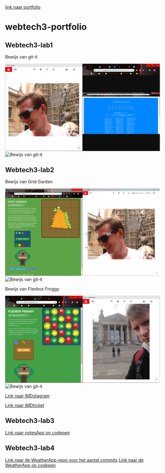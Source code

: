 [link naar portfolio](https://github.com/DemRossi/webtech3-portfolio)
# webtech3-portfolio


## Webtech3-lab1

Bewijs van git-it

![Bewijs van git-it](https://github.com/DemRossi/webtech3-portfolio/blob/master/webtech3-lab1/proveGitIt.png)
![Bewijs van git-it](/webtech3-lab1/proveGitIt.png)


## Webtech3-lab2

Bewijs van Grid Garden

![Bewijs van Grid Garden](https://github.com/DemRossi/webtech3-portfolio/blob/master/webtech3-lab2/gridProve.png)
![Bewijs van git-it](/webtech3-lab2/gridProve.png)

Bewijs van Flexbox Froggy

![Bewijs van Flexbox Froggy](https://github.com/DemRossi/webtech3-portfolio/blob/master/webtech3-lab2/proveFroggy.png)
![Bewijs van git-it](/webtech3-lab2/proveFroggy.png)

[Link naar IMDstagram](https://codepen.io/Mahigan/pen/bZgwPX)

[Link naar IMDticket](https://codepen.io/Mahigan/pen/drNpgJ)


## Webtech3-lab3


[Link naar notesApp on codepen](https://codepen.io/Mahigan/pen/momBqG)

## Webtech3-lab4

[Link naar de WeatherApp-repo voor het aantal commits](https://github.com/DemRossi/WT_04_weatherApp)
[Link naar de WeatherApp op codepen](https://codepen.io/wesleywijsen/pen/pYBZKL?editors=0010)
